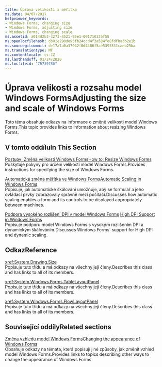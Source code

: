 ```yaml
---
title: Úprava velikosti a měřítka
ms.date: 04/07/2017
helpviewer_keywords:
- Windows Forms, changing size
- Windows Forms, adjusting size
- Windows Forms, changing scale
ms.assetid: a014d2b3-3273-4521-95e1-00171033bf58
ms.openlocfilehash: db82e290de93fb24ccd4f3a504fe8fdfba3b2e1b
ms.sourcegitcommit: de17a7a0a37042f0d4406f5ae5393531caeb25ba
ms.translationtype: MT
ms.contentlocale: cs-CZ
ms.lasthandoff: 01/24/2020
ms.locfileid: "76739786"
---
```

# <a name="adjusting-the-size-and-scale-of-windows-forms"></a><span data-ttu-id="0575a-102">Úprava velikosti a rozsahu model Windows Forms</span><span class="sxs-lookup"><span data-stu-id="0575a-102">Adjusting the size and scale of Windows Forms</span></span>
<span data-ttu-id="0575a-103">Toto téma obsahuje odkazy na informace o změně velikosti model Windows Forms.</span><span class="sxs-lookup"><span data-stu-id="0575a-103">This topic provides links to information about resizing Windows Forms.</span></span>  
  
## <a name="in-this-section"></a><span data-ttu-id="0575a-104">V tomto oddílu</span><span class="sxs-lookup"><span data-stu-id="0575a-104">In This Section</span></span>  
 [<span data-ttu-id="0575a-105">Postupy: Změna velikosti Windows Forms</span><span class="sxs-lookup"><span data-stu-id="0575a-105">How to: Resize Windows Forms</span></span>](how-to-resize-windows-forms.md)  
 <span data-ttu-id="0575a-106">Poskytuje pokyny pro určení velikosti model Windows Forms.</span><span class="sxs-lookup"><span data-stu-id="0575a-106">Provides instructions for specifying the size of Windows Forms.</span></span>  
  
 [<span data-ttu-id="0575a-107">Automatická změna měřítka ve Windows Forms</span><span class="sxs-lookup"><span data-stu-id="0575a-107">Automatic Scaling in Windows Forms</span></span>](automatic-scaling-in-windows-forms.md)  
 <span data-ttu-id="0575a-108">Popisuje, jak automatické škálování umožňuje, aby se formulář a jeho ovládací prvky zobrazovaly správně mezi počítači.</span><span class="sxs-lookup"><span data-stu-id="0575a-108">Discusses how automatic scaling enables a form and its controls to be displayed appropriately between machines.</span></span>  
  
 <span data-ttu-id="0575a-109">[Podpora vysokého rozlišení DPI v model Windows Forms](high-dpi-support-in-windows-forms.md)  </span><span class="sxs-lookup"><span data-stu-id="0575a-109">[High DPI Support in Windows Forms](high-dpi-support-in-windows-forms.md)  </span></span>  
 <span data-ttu-id="0575a-110">Popisuje podporu model Windows Forms s vysokým rozlišením DPI a dynamickým škálováním.</span><span class="sxs-lookup"><span data-stu-id="0575a-110">Discusses Windows Forms' support for High DPI and dynamic scaling.</span></span> 
  
## <a name="reference"></a><span data-ttu-id="0575a-111">Odkaz</span><span class="sxs-lookup"><span data-stu-id="0575a-111">Reference</span></span>  
 <xref:System.Drawing.Size>  
 <span data-ttu-id="0575a-112">Popisuje tuto třídu a má odkazy na všechny její členy.</span><span class="sxs-lookup"><span data-stu-id="0575a-112">Describes this class and has links to all of its members.</span></span>  
  
 <xref:System.Windows.Forms.TableLayoutPanel>  
 <span data-ttu-id="0575a-113">Popisuje tuto třídu a má odkazy na všechny její členy.</span><span class="sxs-lookup"><span data-stu-id="0575a-113">Describes this class and has links to all of its members.</span></span>  
  
 <xref:System.Windows.Forms.FlowLayoutPanel>  
 <span data-ttu-id="0575a-114">Popisuje tuto třídu a má odkazy na všechny její členy.</span><span class="sxs-lookup"><span data-stu-id="0575a-114">Describes this class and has links to all of its members.</span></span>  
  
## <a name="related-sections"></a><span data-ttu-id="0575a-115">Související oddíly</span><span class="sxs-lookup"><span data-stu-id="0575a-115">Related sections</span></span>  
 [<span data-ttu-id="0575a-116">Změna vzhledu model Windows Forms</span><span class="sxs-lookup"><span data-stu-id="0575a-116">Changing the appearance of Windows Forms</span></span>](changing-the-appearance-of-windows-forms.md)  
 <span data-ttu-id="0575a-117">Obsahuje odkazy na témata, která popisují jiné způsoby, jak změnit vzhled model Windows Forms.</span><span class="sxs-lookup"><span data-stu-id="0575a-117">Provides links to topics describing other ways to change the appearance of Windows Forms.</span></span>

